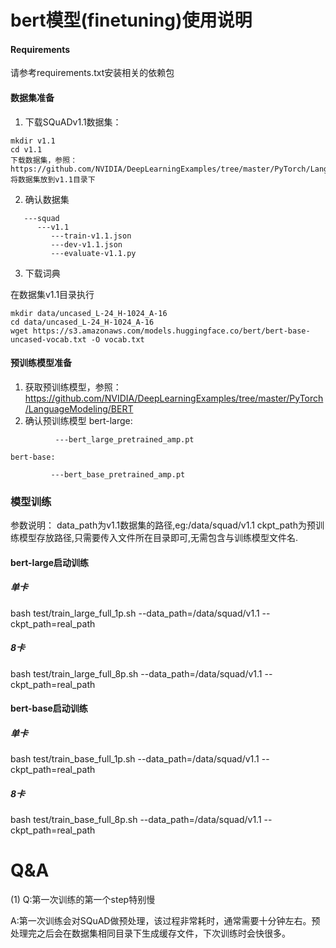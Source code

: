 # bert模型(finetuning)使用说明

#### Requirements
请参考requirements.txt安装相关的依赖包

#### 数据集准备

1. 下载SQuADv1.1数据集：

```
mkdir v1.1
cd v1.1
下载数据集，参照：https://github.com/NVIDIA/DeepLearningExamples/tree/master/PyTorch/LanguageModeling/BERT
将数据集放到v1.1目录下
```

2. 确认数据集

```
   ---squad
      ---v1.1
         ---train-v1.1.json
         ---dev-v1.1.json
         ---evaluate-v1.1.py
```

3. 下载词典

在数据集v1.1目录执行

```
mkdir data/uncased_L-24_H-1024_A-16
cd data/uncased_L-24_H-1024_A-16
wget https://s3.amazonaws.com/models.huggingface.co/bert/bert-base-uncased-vocab.txt -O vocab.txt

```

#### 预训练模型准备
1. 获取预训练模型，参照：https://github.com/NVIDIA/DeepLearningExamples/tree/master/PyTorch/LanguageModeling/BERT
2. 确认预训练模型
    bert-large:
```
          ---bert_large_pretrained_amp.pt
```
    bert-base:
```
         ---bert_base_pretrained_amp.pt
```
### 模型训练
参数说明：
data_path为v1.1数据集的路径,eg:/data/squad/v1.1
ckpt_path为预训练模型存放路径,只需要传入文件所在目录即可,无需包含与训练模型文件名.
#### bert-large启动训练


##### 单卡

bash test/train_large_full_1p.sh  --data_path=/data/squad/v1.1  --ckpt_path=real_path

##### 8卡
bash test/train_large_full_8p.sh  --data_path=/data/squad/v1.1  --ckpt_path=real_path


#### bert-base启动训练

##### 单卡

bash test/train_base_full_1p.sh  --data_path=/data/squad/v1.1  --ckpt_path=real_path

##### 8卡
bash test/train_base_full_8p.sh  --data_path=/data/squad/v1.1  --ckpt_path=real_path


# Q&A

(1) Q:第一次训练的第一个step特别慢

​      A:第一次训练会对SQuAD做预处理，该过程非常耗时，通常需要十分钟左右。预处理完之后会在数据集相同目录下生成缓存文件，下次训练时会快很多。






